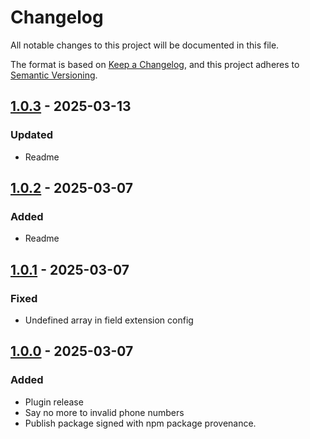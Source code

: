 # Changelog

All notable changes to this project will be documented in this file.

The format is based on [Keep a Changelog](https://keepachangelog.com/en/1.1.0/),
and this project adheres to [Semantic Versioning](https://semver.org/spec/v2.0.0.html).

## [1.0.3] - 2025-03-13
### Updated
- Readme

## [1.0.2] - 2025-03-07
### Added
- Readme

## [1.0.1] - 2025-03-07
### Fixed
- Undefined array in field extension config

## [1.0.0] - 2025-03-07
### Added
- Plugin release
- Say no more to invalid phone numbers
- Publish package signed with npm package provenance.

[1.0.3]: https://github.com/voorhoede/datocms-plugin-phone-number/compare/v1.0.2...v1.0.3
[1.0.2]: https://github.com/voorhoede/datocms-plugin-phone-number/compare/v1.0.1...v1.0.2
[1.0.1]: https://github.com/voorhoede/datocms-plugin-phone-number/compare/v1.0.0...v1.0.1
[1.0.0]: https://github.com/voorhoede/datocms-plugin-phone-number/compare/232df179eafd55936201811f57494484e98d54d3...v1.0.0
